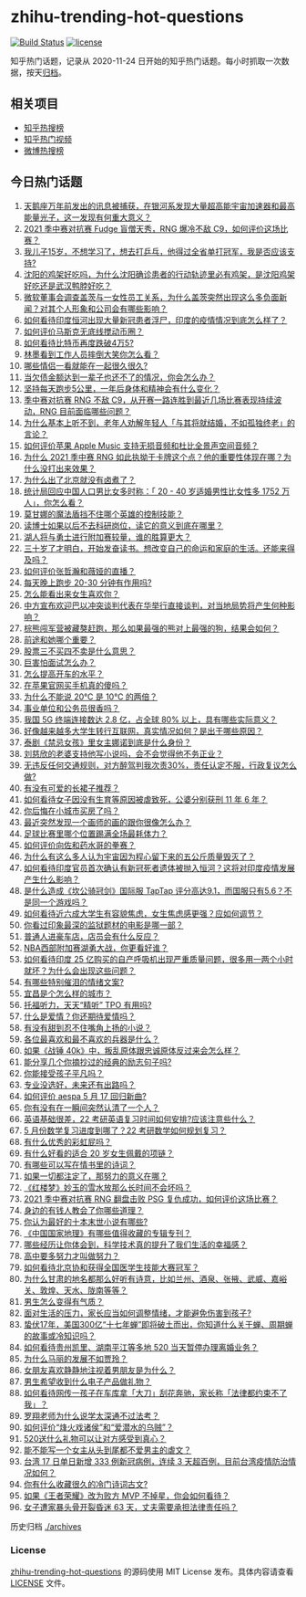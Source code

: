 # zhihu-trending-hot-questions

[![Build Status](https://github.com/justjavac/zhihu-trending-hot-questions/workflows/ci/badge.svg?branch=master)](https://github.com/justjavac/zhihu-trending-hot-questions/actions)
[![license](https://img.shields.io/github/license/justjavac/zhihu-trending-hot-questions)](https://github.com/justjavac/zhihu-trending-hot-questions/blob/master/LICENSE)

知乎热门话题，记录从 2020-11-24 日开始的知乎热门话题。每小时抓取一次数据，按天[归档](./archives)。

## 相关项目

- [知乎热搜榜](https://github.com/justjavac/zhihu-trending-top-search)
- [知乎热门视频](https://github.com/justjavac/zhihu-trending-hot-video)
- [微博热搜榜](https://github.com/justjavac/weibo-trending-hot-search)

## 今日热门话题

<!-- BEGIN -->
<!-- 最后更新时间 Tue May 18 2021 10:08:00 GMT+0800 (China Standard Time) -->

1. [天鹅座万年前发出的讯息被捕获，在银河系发现大量超高能宇宙加速器和最高能量光子，这一发现有何重大意义？](https://www.zhihu.com/question/459873347)
2. [2021 季中赛对抗赛 Fudge 盲僧天秀，RNG 爆冷不敌
   C9，如何评价这场比赛？](https://www.zhihu.com/question/460014492)
3. [我儿子15岁，不想学习了，想去打乒乓，他得过全省单打冠军，我是否应该支持?](https://www.zhihu.com/question/456960345)
4. [沈阳的鸡架好吃吗，为什么沈阳确诊患者的行动轨迹里必有鸡架，是沈阳鸡架好吃还是武汉鸭脖好吃？](https://www.zhihu.com/question/459920240)
5. [微软董事会调查盖茨与一女性员工关系，为什么盖茨突然出现这么多负面新闻？对其个人形象和公司会有哪些影响？](https://www.zhihu.com/question/459873120)
6. [如何看待印度恒河出现大量新冠患者浮尸，印度的疫情情况到底怎么样了？](https://www.zhihu.com/question/459407486)
7. [如何评价马斯克无底线搅动币圈？](https://www.zhihu.com/question/459379377)
8. [如何看待比特币再度跌破4万5?](https://www.zhihu.com/question/459874779)
9. [林墨看到工作人员摔倒大笑你怎么看？](https://www.zhihu.com/question/459874652)
10. [哪些情侣一看就能在一起很久很久?](https://www.zhihu.com/question/309398217)
11. [当欠债金额达到一辈子也还不了的情况，你会怎么办？](https://www.zhihu.com/question/458085883)
12. [坚持每天跑步5公里，一年后身体和精神会有什么变化？](https://www.zhihu.com/question/422797771)
13. [季中赛对抗赛 RNG 不敌 C9，从开赛一路连胜到最近几场比赛表现持续波动，RNG
    目前面临哪些问题？](https://www.zhihu.com/question/460023244)
14. [为什么基本上听不到，老年人劝解年轻人「与其将就结婚，不如孤独终老」的言论？](https://www.zhihu.com/question/454631538)
15. [如何评价苹果 Apple Music
    支持无损音频和杜比全景声空间音频？](https://www.zhihu.com/question/460019679)
16. [为什么 2021 季中赛 RNG
    如此执拗于卡牌这个点？他的重要性体现在哪？为什么没打出来效果？](https://www.zhihu.com/question/460023815)
17. [为什么出了北京就没有卤煮了？](https://www.zhihu.com/question/64760707)
18. [统计局回应中国人口男比女多时称：「 20 - 40 岁适婚男性比女性多 1752
    万人」，你怎么看？](https://www.zhihu.com/question/459890468)
19. [莫甘娜的魔法盾挡不住哪个英雄的控制技能？](https://www.zhihu.com/question/459716131)
20. [读博士如果以后不去科研岗位，读它的意义到底在哪里？](https://www.zhihu.com/question/454944295)
21. [湖人将与勇士进行附加赛较量，谁的胜算更大？](https://www.zhihu.com/question/459890298)
22. [三十岁了才明白，开始发奋读书。想改变自己的命运和家庭的生活。还能来得及吗？](https://www.zhihu.com/question/359652140)
23. [如何评价张哲瀚和薇娅的直播？](https://www.zhihu.com/question/459460329)
24. [每天晚上跑步 20-30 分钟有作用吗?](https://www.zhihu.com/question/435607815)
25. [怎么能看出来女生喜欢你？](https://www.zhihu.com/question/453143428)
26. [中方宣布欢迎巴以冲突谈判代表在华举行直接谈判，对当地局势将产生何种影响？](https://www.zhihu.com/question/459778849)
27. [棕熊闯军营被藏獒赶跑，那么如果最强的熊对上最强的狗，结果会如何？](https://www.zhihu.com/question/459762593)
28. [前途和她哪个重要？](https://www.zhihu.com/question/458900835)
29. [股票三不买四不卖是什么意思？](https://www.zhihu.com/question/453247969)
30. [巨害怕面试怎么办？](https://www.zhihu.com/question/451100355)
31. [怎么提高开车的水平？](https://www.zhihu.com/question/455130091)
32. [在苹果官网买手机真的傻吗？](https://www.zhihu.com/question/447287590)
33. [为什么不能说 20℃ 是 10℃ 的两倍？](https://www.zhihu.com/question/25112140)
34. [事业单位和公务员很香吗？](https://www.zhihu.com/question/458608927)
35. [我国 5G 终端连接数达 2.8 亿，占全球 80%
    以上，具有哪些实际意义？](https://www.zhihu.com/question/459871336)
36. [好像越来越多大学生转行互联网，真实情况如何？是出于哪些原因？](https://www.zhihu.com/question/459260995)
37. [泰剧《禁忌女孩》里女主娜诺到底是什么身份？](https://www.zhihu.com/question/407927126)
38. [刘慈欣的老婆支持他写小说吗，会不会觉得他不务正业？](https://www.zhihu.com/question/331517225)
39. [无违反任何交通规则，对方醉驾判我次责30%，责任认定不服，行政复议怎么做?](https://www.zhihu.com/question/456577306)
40. [有没有可爱的长裙子推荐？](https://www.zhihu.com/question/446771263)
41. [如何看待女子因没有生育等原因被虐致死，公婆分别获刑 11 年 6
    年？](https://www.zhihu.com/question/459407583)
42. [你后悔在小城市买房了吗？](https://www.zhihu.com/question/449925888)
43. [最近突然发现一个画师的画的跟你很像怎么办？](https://www.zhihu.com/question/458314529)
44. [足球比赛里哪个位置踢满全场最耗体力？](https://www.zhihu.com/question/453006393)
45. [如何评价向佐和药水哥的拳赛？](https://www.zhihu.com/question/459765039)
46. [为什么有这么多人认为宇宙因为程心留下来的五公斤质量毁灭了？](https://www.zhihu.com/question/459631568)
47. [如何看待印度官员首次确认有新冠死者遗体被抛入恒河？这将对印度疫情发展产生什么影响？](https://www.zhihu.com/question/459878844)
48. [是什么造成《坎公骑冠剑》国际服 TapTap
    评分高达9.1，而国服只有5.6？不是同一个游戏吗？](https://www.zhihu.com/question/457083092)
49. [如何看待近六成大学生有容貌焦虑，女生焦虑感更强？应如何调节？](https://www.zhihu.com/question/446241093)
50. [你看过印象最深的监狱题材的电影是哪一部？](https://www.zhihu.com/question/429886512)
51. [普通人进豪车店，店员会有什么反应？](https://www.zhihu.com/question/40852072)
52. [NBA西部附加赛湖勇大战，你更看好谁？](https://www.zhihu.com/question/459872947)
53. [如何看待印度 25
    亿购买的自产呼吸机出现严重质量问题，很多用一两个小时就坏？为什么会出现这些问题？](https://www.zhihu.com/question/459351191)
54. [有哪些特别催泪的情绪文案?](https://www.zhihu.com/question/452940386)
55. [宜昌是个怎么样的城市？](https://www.zhihu.com/question/21612230)
56. [托福听力，天天“精听” TPO 有用吗?](https://www.zhihu.com/question/352329685)
57. [什么是爱情？你还期待爱情吗？](https://www.zhihu.com/question/314617726)
58. [有没有甜到忍不住嘴角上扬的小说？](https://www.zhihu.com/question/446148942)
59. [各位最喜欢和最不喜欢的兵器是什么？](https://www.zhihu.com/question/457633132)
60. [如果《战锤 40k》中，叛乱原体跟忠诚原体反过来会怎么样？](https://www.zhihu.com/question/457909327)
61. [能分享几个你摘抄过的经典的励志句子吗?](https://www.zhihu.com/question/457220851)
62. [你能接受孩子平凡吗？](https://www.zhihu.com/question/455639319)
63. [专业没选好，未来还有出路吗？](https://www.zhihu.com/question/459772501)
64. [如何评价 aespa 5 月 17 回归新曲?](https://www.zhihu.com/question/459951978)
65. [你有没有在一瞬间突然认清了一个人？](https://www.zhihu.com/question/322856732)
66. [英语基础很差，22 考研英语复习时间如何安排?应该注意些什么？](https://www.zhihu.com/question/459020830)
67. [5 月份数学复习进度到哪了？22 考研数学如何规划复习？](https://www.zhihu.com/question/458846422)
68. [有什么优秀的彩虹屁吗？](https://www.zhihu.com/question/313455842)
69. [有什么好看的适合 20 岁女生佩戴的项链？](https://www.zhihu.com/question/38031736)
70. [有哪些可以写在情书里的诗词？](https://www.zhihu.com/question/455186664)
71. [如果一切都注定了，那努力的意义在哪？](https://www.zhihu.com/question/458786911)
72. [《红楼梦》妙玉的雪水放那么长时间不会坏吗？](https://www.zhihu.com/question/459604175)
73. [2021 季中赛对抗赛 RNG 翻盘击败 PSG
    复仇成功，如何评价这场比赛？](https://www.zhihu.com/question/459980638)
74. [身边的有钱人教会了你哪些道理？](https://www.zhihu.com/question/430653175)
75. [你认为最好的十本末世小说有哪些?](https://www.zhihu.com/question/403545900)
76. [《中国国家地理》有哪些值得收藏的专辑专刊？](https://www.zhihu.com/question/36595394)
77. [哪些经历让你体会到，科学技术真的提升了我们生活的幸福感？](https://www.zhihu.com/question/459895565)
78. [高中要多努力才叫做努力？](https://www.zhihu.com/question/60440328)
79. [如何看待北京协和获得全国医学生技能大赛冠军？](https://www.zhihu.com/question/459799913)
80. [为什么甘肃的地名都那么好听有诗意，比如兰州、酒泉、张掖、武威、嘉峪关、敦煌、天水、陇南等等？](https://www.zhihu.com/question/343852891)
81. [男生怎么变得有气质？](https://www.zhihu.com/question/29569463)
82. [面对生活的压力，家长应当如何调整情绪，才能避免伤害到孩子?](https://www.zhihu.com/question/459318854)
83. [蛰伏17年，美国300亿“十七年蝉”即将破土而出，你知道什么关于蝉、周期蝉的故事或冷知识吗？](https://www.zhihu.com/question/459355817)
84. [如何看待贵州凯里、湖南平江等多地 520 当天暂停办理离婚业务？](https://www.zhihu.com/question/459749764)
85. [为什么马丽的发展不如贾玲？](https://www.zhihu.com/question/459059707)
86. [女朋友喜欢静静地注视着男朋友是为什么？](https://www.zhihu.com/question/309919749)
87. [男生希望收到什么电子产品做礼物？](https://www.zhihu.com/question/59448723)
88. [如何看待网传一孩子在车库拿「大刀」刮花奔驰，家长称「法律都约束不了我」？](https://www.zhihu.com/question/459405484)
89. [罗翔老师为什么说学太深通不过法考？](https://www.zhihu.com/question/453113816)
90. [如何评价“烽火戏诸侯”和“爱潜水的乌贼”？](https://www.zhihu.com/question/450823839)
91. [520送什么礼物可以让对方感受到真心？](https://www.zhihu.com/question/323398197)
92. [能不能写一个女主从头到尾都不爱男主的虐文？](https://www.zhihu.com/question/386594644)
93. [台湾 17 日单日新增 333 例新冠病例，连续 3
    天超百例，目前台湾疫情防治情况如何？](https://www.zhihu.com/question/459921281)
94. [你有什么收藏很久的冷门诗词古文?](https://www.zhihu.com/question/446560681)
95. [如果《王者荣耀》改为败方 MVP 不掉星，你会如何看待？](https://www.zhihu.com/question/392122091)
96. [女子遭家暴头骨开裂昏迷 63 天，丈夫需要承担法律责任吗？](https://www.zhihu.com/question/459872746)

<!-- END -->

历史归档 [./archives](./archives)

### License

[zhihu-trending-hot-questions](https://github.com/justjavac/zhihu-trending-hot-questions)
的源码使用 MIT License 发布。具体内容请查看 [LICENSE](./LICENSE) 文件。
